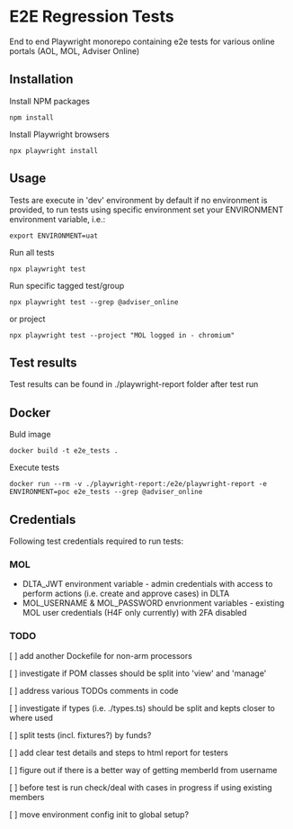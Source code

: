 # E2E Regression Tests

End to end Playwright monorepo containing e2e tests for various online portals (AOL, MOL, Adviser Online)

## Installation
Install NPM packages
```
npm install 
```

Install Playwright browsers
```
npx playwright install
```

## Usage

Tests are execute in 'dev' environment by default if no environment is provided, to run tests using specific environment set your ENVIRONMENT environment variable, i.e.:

```
export ENVIRONMENT=uat
```

Run all tests
```
npx playwright test
```

Run specific tagged test/group
```
npx playwright test --grep @adviser_online
````

or project
```
npx playwright test --project "MOL logged in - chromium"
```

## Test results
Test results can be found in ./playwright-report folder after test run

## Docker

Buld image
```
docker build -t e2e_tests .  
```

Execute tests
```
docker run --rm -v ./playwright-report:/e2e/playwright-report -e ENVIRONMENT=poc e2e_tests --grep @adviser_online
```

## Credentials

Following test credentials required to run tests:

### MOL

* DLTA_JWT environment variable - admin credentials with access to perform actions (i.e. create and approve cases) in DLTA
* MOL_USERNAME & MOL_PASSWORD envrionment variables - existing MOL user credentials (H4F only currently) with 2FA disabled 


### TODO
[ ] add another Dockefile for non-arm processors

[ ] investigate if POM classes should be split into 'view' and 'manage'

[ ] address various TODOs comments in code

[ ] investigate if types (i.e. ./types.ts) should be split and kepts closer to where used

[ ] split tests (incl. fixtures?) by funds?

[ ] add clear test details and steps to html report for testers

[ ] figure out if there is a better way of getting memberId from username

[ ] before test is run check/deal with cases in progress if using existing members

[ ] move environment config init to global setup?
